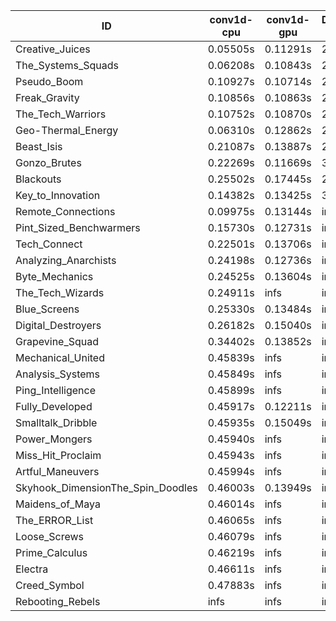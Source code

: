 |ID|conv1d-cpu|conv1d-gpu|DWSPConv2D-gpu|gemm-gpu|avg|
|-|-|-|-|-|-|
|Creative_Juices|0.05505s|0.11291s|2.79312s|1.69461s|1.16393s|
|The_Systems_Squads|0.06208s|0.10843s|2.86724s|1.79113s|1.20722s|
|Pseudo_Boom|0.10927s|0.10714s|2.86534s|1.77487s|1.21416s|
|Freak_Gravity|0.10856s|0.10863s|2.86194s|1.80290s|1.22051s|
|The_Tech_Warriors|0.10752s|0.10870s|2.90390s|1.76544s|1.22139s|
|Geo-Thermal_Energy|0.06310s|0.12862s|2.83000s|1.87830s|1.22500s|
|Beast_Isis|0.21087s|0.13887s|2.80539s|1.88562s|1.26019s|
|Gonzo_Brutes|0.22269s|0.11669s|3.03514s|1.79686s|1.29285s|
|Blackouts|0.25502s|0.17445s|2.84089s|1.90278s|1.29329s|
|Key_to_Innovation|0.14382s|0.13425s|3.04301s|2.13425s|1.36383s|
|Remote_Connections|0.09975s|0.13144s|infs|4.45408s|infs|
|Pint_Sized_Benchwarmers|0.15730s|0.12731s|infs|1.74431s|infs|
|Tech_Connect|0.22501s|0.13706s|infs|1.94766s|infs|
|Analyzing_Anarchists|0.24198s|0.12736s|infs|2.54536s|infs|
|Byte_Mechanics|0.24525s|0.13604s|infs|4.42674s|infs|
|The_Tech_Wizards|0.24911s|infs|infs|4.43479s|infs|
|Blue_Screens|0.25330s|0.13484s|infs|2.55708s|infs|
|Digital_Destroyers|0.26182s|0.15040s|infs|1.95699s|infs|
|Grapevine_Squad|0.34402s|0.13852s|infs|2.48937s|infs|
|Mechanical_United|0.45839s|infs|infs|4.44261s|infs|
|Analysis_Systems|0.45849s|infs|infs|4.41960s|infs|
|Ping_Intelligence|0.45899s|infs|infs|4.41291s|infs|
|Fully_Developed|0.45917s|0.12211s|infs|4.42784s|infs|
|Smalltalk_Dribble|0.45935s|0.15049s|infs|4.39795s|infs|
|Power_Mongers|0.45940s|infs|infs|4.46470s|infs|
|Miss_Hit_Proclaim|0.45943s|infs|infs|4.42718s|infs|
|Artful_Maneuvers|0.45994s|infs|infs|4.44354s|infs|
|Skyhook_DimensionThe_Spin_Doodles|0.46003s|0.13949s|infs|infs|infs|
|Maidens_of_Maya|0.46014s|infs|infs|4.43586s|infs|
|The_ERROR_List|0.46065s|infs|infs|4.44574s|infs|
|Loose_Screws|0.46079s|infs|infs|4.42514s|infs|
|Prime_Calculus|0.46219s|infs|infs|4.45336s|infs|
|Electra|0.46611s|infs|infs|4.45972s|infs|
|Creed_Symbol|0.47883s|infs|infs|4.38898s|infs|
|Rebooting_Rebels|infs|infs|infs|2.55673s|infs|
